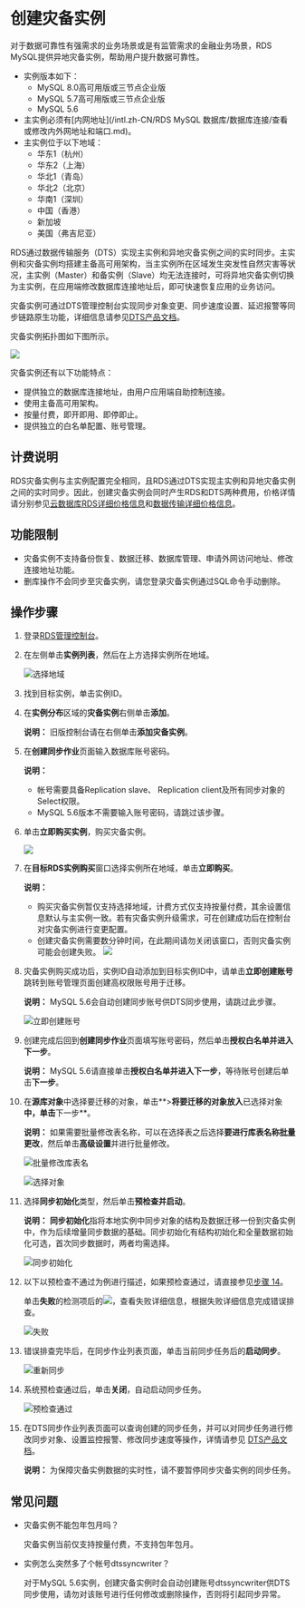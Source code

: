 # 创建灾备实例

对于数据可靠性有强需求的业务场景或是有监管需求的金融业务场景，RDS MySQL提供异地灾备实例，帮助用户提升数据可靠性。

-   实例版本如下：
    -   MySQL 8.0高可用版或三节点企业版
    -   MySQL 5.7高可用版或三节点企业版
    -   MySQL 5.6
-   主实例必须有[内网地址](/intl.zh-CN/RDS MySQL 数据库/数据库连接/查看或修改内外网地址和端口.md)。
-   主实例位于以下地域：
    -   华东1（杭州）
    -   华东2（上海）
    -   华北1（青岛）
    -   华北2（北京）
    -   华南1（深圳）
    -   中国（香港）
    -   新加坡
    -   美国（弗吉尼亚）

RDS通过数据传输服务（DTS）实现主实例和异地灾备实例之间的实时同步。主实例和灾备实例均搭建主备高可用架构，当主实例所在区域发生突发性自然灾害等状况，主实例（Master）和备实例（Slave）均无法连接时，可将异地灾备实例切换为主实例，在应用端修改数据库连接地址后，即可快速恢复应用的业务访问。

灾备实例可通过DTS管理控制台实现同步对象变更、同步速度设置、延迟报警等同步链路原生功能，详细信息请参见[DTS产品文档](https://www.alibabacloud.com/help/doc-detail/26614.htm)。

灾备实例拓扑图如下图所示。

![](https://static-aliyun-doc.oss-accelerate.aliyuncs.com/assets/img/zh-CN/6413729951/p2733.png)

灾备实例还有以下功能特点：

-   提供独立的数据库连接地址，由用户应用端自助控制连接。
-   使用主备高可用架构。
-   按量付费，即开即用、即停即止。
-   提供独立的白名单配置、账号管理。

## 计费说明

RDS灾备实例与主实例配置完全相同，且RDS通过DTS实现主实例和异地灾备实例之间的实时同步。因此，创建灾备实例会同时产生RDS和DTS两种费用，价格详情请分别参见[云数据库RDS详细价格信息](https://www.alibabacloud.com/product/apsaradb-for-rds#pricing)和[数据传输详细价格信息](https://www.alibabacloud.com/product/data-transmission-service#price)。

## 功能限制

-   灾备实例不支持备份恢复、数据迁移、数据库管理、申请外网访问地址、修改连接地址功能。
-   删库操作不会同步至灾备实例，请您登录灾备实例通过SQL命令手动删除。

## 操作步骤

1.  登录[RDS管理控制台](https://rds.console.aliyun.com/)。

2.  在左侧单击**实例列表**，然后在上方选择实例所在地域。

    ![选择地域](https://static-aliyun-doc.oss-accelerate.aliyuncs.com/assets/img/zh-CN/3074469951/p36543.png)

3.  找到目标实例，单击实例ID。

4.  在**实例分布**区域的**灾备实例**右侧单击**添加**。

    **说明：** 旧版控制台请在右侧单击**添加灾备实例**。

5.  在**创建同步作业**页面输入数据库账号密码。

    **说明：**

    -   帐号需要具备Replication slave、 Replication client及所有同步对象的Select权限。
    -   MySQL 5.6版本不需要输入账号密码，请跳过该步骤。
6.  单击**立即购买实例**，购买灾备实例。

    ![](https://static-aliyun-doc.oss-accelerate.aliyuncs.com/assets/img/zh-CN/6413729951/p33004.png)

7.  在**目标RDS实例购买**窗口选择实例所在地域，单击**立即购买**。

    **说明：**

    -   购买灾备实例暂仅支持选择地域，计费方式仅支持按量付费，其余设置信息默认与主实例一致。若有灾备实例升级需求，可在创建成功后在控制台对灾备实例进行变更配置。
    -   创建灾备实例需要数分钟时间，在此期间请勿关闭该窗口，否则灾备实例可能会创建失败。
    ![](https://static-aliyun-doc.oss-accelerate.aliyuncs.com/assets/img/zh-CN/6413729951/p33006.png)

8.  灾备实例购买成功后，实例ID自动添加到目标实例ID中，请单击**立即创建账号**跳转到账号管理页面创建高权限账号用于迁移。

    **说明：** MySQL 5.6会自动创建同步账号供DTS同步使用，请跳过此步骤。

    ![立即创建账号](https://static-aliyun-doc.oss-accelerate.aliyuncs.com/assets/img/zh-CN/6413729951/p68127.png)

9.  创建完成后回到**创建同步作业**页面填写账号密码，然后单击**授权白名单并进入下一步**。

    **说明：** MySQL 5.6请直接单击**授权白名单并进入下一步**，等待账号创建后单击**下一步**。

10. 在**源库对象**中选择要迁移的对象，单击**\>**将要迁移的对象放入**已选择对象**中，单击**下一步**。

    **说明：** 如果需要批量修改表名称，可以在选择表之后选择**要进行库表名称批量更改**，然后单击**高级设置**并进行批量修改。

    ![批量修改库表名](https://static-aliyun-doc.oss-accelerate.aliyuncs.com/assets/img/zh-CN/6413729951/p68131.png)

    ![选择对象](https://static-aliyun-doc.oss-accelerate.aliyuncs.com/assets/img/zh-CN/6413729951/p2741.png)

11. 选择**同步初始化**类型，然后单击**预检查并启动**。

    **说明：** **同步初始化**指将本地实例中同步对象的结构及数据迁移一份到灾备实例中，作为后续增量同步数据的基础。同步初始化有结构初始化和全量数据初始化可选，首次同步数据时，两者均需选择。

    ![同步初始化](https://static-aliyun-doc.oss-accelerate.aliyuncs.com/assets/img/zh-CN/6413729951/p2742.png)

12. 以下以预检查不通过为例进行描述，如果预检查通过，请直接参见[步骤 14](#step_aua_nok_jcr)。

    单击**失败**的检测项后的![](https://static-aliyun-doc.oss-accelerate.aliyuncs.com/assets/img/zh-CN/6413729951/p39712.png)，查看失败详细信息，根据失败详细信息完成错误排查。

    ![失败](https://static-aliyun-doc.oss-accelerate.aliyuncs.com/assets/img/zh-CN/6413729951/p2743.png)

13. 错误排查完毕后，在同步作业列表页面，单击当前同步任务后的**启动同步**。

    ![重新同步](https://static-aliyun-doc.oss-accelerate.aliyuncs.com/assets/img/zh-CN/7413729951/p2744.png)

14. 系统预检查通过后，单击**关闭**，自动启动同步任务。

    ![预检查通过](https://static-aliyun-doc.oss-accelerate.aliyuncs.com/assets/img/zh-CN/7413729951/p130759.png)

15. 在DTS同步作业列表页面可以查询创建的同步任务，并可以对同步任务进行修改同步对象、设置监控报警、修改同步速度等操作，详情请参见 [DTS产品文档](https://www.alibabacloud.com/help/zh/doc-detail/26614.htm)。

    **说明：** 为保障灾备实例数据的实时性，请不要暂停同步灾备实例的同步任务。


## 常见问题

-   灾备实例不能包年包月吗？

    灾备实例当前仅支持按量付费，不支持包年包月。

-   实例怎么突然多了个帐号dtssyncwriter？

    对于MySQL 5.6实例，创建灾备实例时会自动创建账号dtssyncwriter供DTS同步使用，请勿对该账号进行任何修改或删除操作，否则将引起同步异常。


